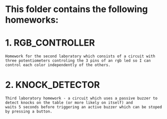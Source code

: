 # This folder contains the following homeworks:
  # 1. RGB_CONTROLLER 
    Homework for the second laboratory which consists of a circuit with three potentiometers controling the 3 pins of an rgb led so I can       control each color independently of the others.
  # 2. KNOCK_DETECTOR
    Third laboratory homework - a circuit which uses a passive buzzer to detect knocks on the table (or more likely on itself) and       
    waits 5 seconds before triggering an active buzzer which can be stoped by pressing a button.
